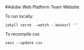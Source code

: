 #Adobe Web Platform Team Website

To run locally:

```
jekyll serve --watch --baseurl ''
```

To recompile css

```
sass --update css
```
